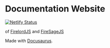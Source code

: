 # Documentation Website

[![Netlify Status](https://api.netlify.com/api/v1/badges/aef413b0-af84-44f5-b344-2f2ea848029d/deploy-status)](https://app.netlify.com/sites/tender-hoover-dd3510/deploys)

of [FirelordJS](https://github.com/tylim88/Firelordjs) and [FireSageJS](https://github.com/tylim88/FireSagejs)

Made with [Docusaurus](https://docusaurus.io/).
